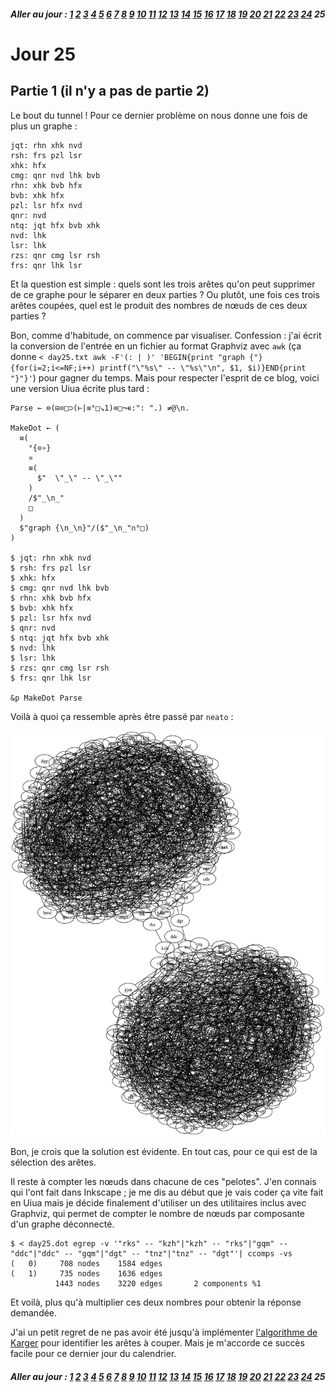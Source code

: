 ##### Aller au jour : [1](Jour%201) [2](Jour%202) [3](Jour%203) [4](Jour%204) [5](Jour%205) [6](Jour%206) [7](Jour%207) [8](Jour%208) [9](Jour%209) [10](Jour%2010) [11](Jour%2011) [12](Jour%2012) [13](Jour%2013) [14](Jour%2014) [15](Jour%2015) [16](Jour%2016) [17](Jour%2017) [18](Jour%2018) [19](Jour%2019) [20](Jour%2020) [21](Jour%2021) [22](Jour%2022) [23](Jour%2023) [24](Jour%2024) 25 

# Jour 25

## Partie 1 (il n'y a pas de partie 2)

Le bout du tunnel ! Pour ce dernier problème on nous donne une fois de plus un graphe :

```no_run
jqt: rhn xhk nvd
rsh: frs pzl lsr
xhk: hfx
cmg: qnr nvd lhk bvb
rhn: xhk bvb hfx
bvb: xhk hfx
pzl: lsr hfx nvd
qnr: nvd
ntq: jqt hfx bvb xhk
nvd: lhk
lsr: lhk
rzs: qnr cmg lsr rsh
frs: qnr lhk lsr
```

Et la question est simple : quels sont les trois arêtes qu'on peut supprimer de ce graphe pour le séparer en deux parties ? Ou plutôt, une fois ces trois arêtes coupées, quel est le produit des nombres de nœuds de ces deux parties ?

Bon, comme d'habitude, on commence par visualiser. Confession : j'ai écrit la conversion de l'entrée en un fichier au format Graphviz avec `awk` (ça donne `< day25.txt awk -F'(: | )' 'BEGIN{print "graph {"}{for(i=2;i<=NF;i++) printf("\"%s\" -- \"%s\"\n", $1, $i)}END{print "}"}'`) pour gagner du temps. Mais pour respecter l'esprit de ce blog, voici une version Uiua écrite plus tard :

```
Parse ← ⊜(⊟⊙□⊃(⊢|≡°□↘1)⊜□¬∊:": ".) ≠@\n.

MakeDot ← (
  ≡(
    °{⊙∘}
    ¤
    ≡(
      $"  \"_\" -- \"_\""
    )
    /$"_\n_"
    □
  )
  $"graph {\n_\n}"/($"_\n_"∩°□)
)

$ jqt: rhn xhk nvd
$ rsh: frs pzl lsr
$ xhk: hfx
$ cmg: qnr nvd lhk bvb
$ rhn: xhk bvb hfx
$ bvb: xhk hfx
$ pzl: lsr hfx nvd
$ qnr: nvd
$ ntq: jqt hfx bvb xhk
$ nvd: lhk
$ lsr: lhk
$ rzs: qnr cmg lsr rsh
$ frs: qnr lhk lsr

&p MakeDot Parse
```

Voilà à quoi ça ressemble après être passé par `neato` :

![](day25.svg)

Bon, je crois que la solution est évidente. En tout cas, pour ce qui est de la sélection des arêtes.

Il reste à compter les nœuds dans chacune de ces "pelotes". J'en connais qui l'ont fait dans Inkscape ; je me dis au début que je vais coder ça vite fait en Uiua mais je décide finalement d'utiliser un des utilitaires inclus avec Graphviz, qui permet de compter le nombre de nœuds par composante d'un graphe déconnecté.

```no_run
$ < day25.dot egrep -v '"rks" -- "kzh"|"kzh" -- "rks"|"gqm" -- "ddc"|"ddc" -- "gqm"|"dgt" -- "tnz"|"tnz" -- "dgt"'| ccomps -vs
(   0)     708 nodes    1584 edges
(   1)     735 nodes    1636 edges
          1443 nodes    3220 edges       2 components %1
```

Et voilà, plus qu'à multiplier ces deux nombres pour obtenir la réponse demandée.

J'ai un petit regret de ne pas avoir été jusqu'à implémenter [l'algorithme de Karger](https://en.wikipedia.org/wiki/Karger%27s_algorithm) pour identifier les arêtes à couper. Mais je m'accorde ce succès facile pour ce dernier jour du calendrier.

##### Aller au jour : [1](Jour%201) [2](Jour%202) [3](Jour%203) [4](Jour%204) [5](Jour%205) [6](Jour%206) [7](Jour%207) [8](Jour%208) [9](Jour%209) [10](Jour%2010) [11](Jour%2011) [12](Jour%2012) [13](Jour%2013) [14](Jour%2014) [15](Jour%2015) [16](Jour%2016) [17](Jour%2017) [18](Jour%2018) [19](Jour%2019) [20](Jour%2020) [21](Jour%2021) [22](Jour%2022) [23](Jour%2023) [24](Jour%2024) 25 
